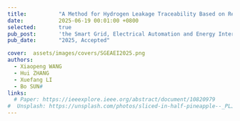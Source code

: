 ```yaml
---
title:          "A Method for Hydrogen Leakage Traceability Based on ResNet"
date:           2025-06-19 00:01:00 +0800
selected:       true
pub_post:       'the Smart Grid, Electrical Automation and Energy Internet International Conference, Dalian, China'
pub_date:       "2025, Accepted"

cover:  assets/images/covers/SGEAEI2025.png
authors:
  - Xiaopeng WANG
  - Hui ZHANG
  - Xuefang LI
  - Bo SUN#
links:
  # Paper: https://ieeexplore.ieee.org/abstract/document/10820979
#  Unsplash: https://unsplash.com/photos/sliced-in-half-pineapple--_PLJZmHZzk
---
```

